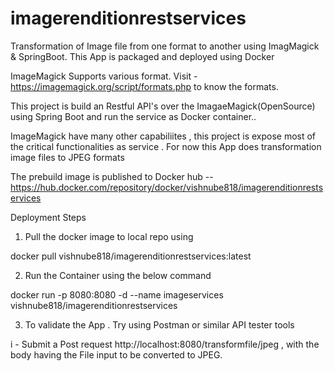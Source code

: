 # imagerenditionrestservices
Transformation of Image file from one format to another using ImagMagick & SpringBoot. This App is packaged and deployed using Docker

ImageMagick Supports various format. Visit  - https://imagemagick.org/script/formats.php to know the formats.

This project is build an Restful API's over the ImagaeMagick(OpenSource) using Spring Boot and run the service as Docker container.. 

ImageMagick have many other capabiliites , this project is expose most of the critical functionalities as service . For now this App does transformation image files to JPEG formats 

The prebuild image is published to Docker hub -- https://hub.docker.com/repository/docker/vishnube818/imagerenditionrestservices

Deployment Steps

1. Pull the docker image to local repo using

docker pull vishnube818/imagerenditionrestservices:latest

2. Run the Container using the below command

docker run -p 8080:8080 -d --name imageservices vishnube818/imagerenditionrestservices

3. To validate the App . Try using Postman or similar API tester tools

  i - Submit a Post request http://localhost:8080/transformfile/jpeg , with the body having the File input to be converted to JPEG. 

  

